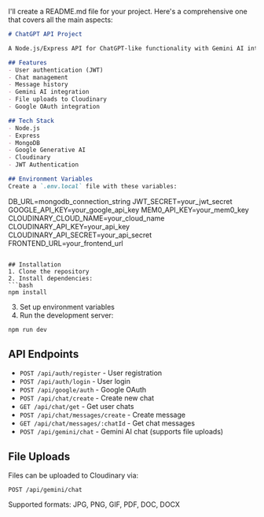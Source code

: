 I'll create a README.md file for your project. Here's a comprehensive one that covers all the main aspects:

```markdown:/Users/shivang/Desktop/chatgpt.api/README.md
# ChatGPT API Project

A Node.js/Express API for ChatGPT-like functionality with Gemini AI integration and Cloudinary file uploads.

## Features
- User authentication (JWT)
- Chat management
- Message history
- Gemini AI integration
- File uploads to Cloudinary
- Google OAuth integration

## Tech Stack
- Node.js
- Express
- MongoDB
- Google Generative AI
- Cloudinary
- JWT Authentication

## Environment Variables
Create a `.env.local` file with these variables:
```
DB_URL=mongodb_connection_string
JWT_SECRET=your_jwt_secret
GOOGLE_API_KEY=your_google_api_key
MEM0_API_KEY=your_mem0_key
CLOUDINARY_CLOUD_NAME=your_cloud_name
CLOUDINARY_API_KEY=your_api_key
CLOUDINARY_API_SECRET=your_api_secret
FRONTEND_URL=your_frontend_url
```

## Installation
1. Clone the repository
2. Install dependencies:
```bash
npm install
```
3. Set up environment variables
4. Run the development server:
```bash
npm run dev
```

## API Endpoints
- `POST /api/auth/register` - User registration
- `POST /api/auth/login` - User login
- `POST /api/google/auth` - Google OAuth
- `POST /api/chat/create` - Create new chat
- `GET /api/chat/get` - Get user chats
- `POST /api/chat/messages/create` - Create message
- `GET /api/chat/messages/:chatId` - Get chat messages
- `POST /api/gemini/chat` - Gemini AI chat (supports file uploads)

## File Uploads
Files can be uploaded to Cloudinary via:
```
POST /api/gemini/chat
```
Supported formats: JPG, PNG, GIF, PDF, DOC, DOCX

        